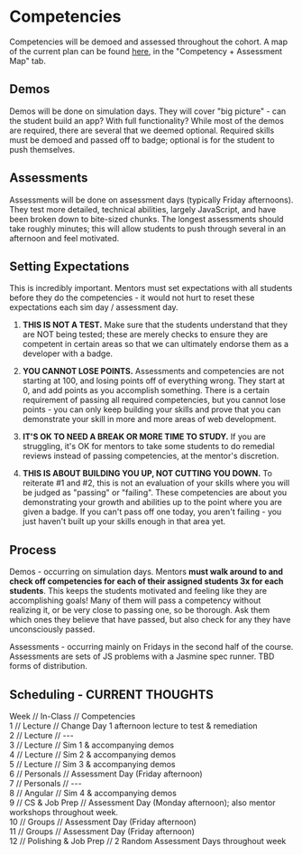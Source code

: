 <h1>Competencies</h1>

Competencies will be demoed and assessed throughout the cohort. A map of the current plan can be found [here](https://docs.google.com/spreadsheets/d/1SrbTzQdwkpuuzpOryp1dnKq21rdwCbFST3gV_oCnujc/edit#gid=422070687), in the "Competency + Assessment Map" tab.


## Demos

Demos will be done on simulation days. They will cover "big picture" - can the student build an app? With full functionality? While most of the demos are required, there are several that we deemed optional. Required skills must be demoed and passed off to badge; optional is for the student to push themselves.


## Assessments

Assessments will be done on assessment days (typically Friday afternoons). They test more detailed, technical abilities, largely JavaScript, and have been broken down to bite-sized chunks. The longest assessments should take roughly minutes; this will allow students to push through several in an afternoon and feel motivated.


## Setting Expectations

This is incredibly important. Mentors must set expectations with all students before they do the competencies - it would not hurt to reset these expectations each sim day / assessment day.

1. <strong>THIS IS NOT A TEST.</strong> Make sure that the students understand that they are NOT being tested; these are merely checks to ensure they are competent in certain areas so that we can ultimately endorse them as a developer with a badge. 

2. <strong>YOU CANNOT LOSE POINTS.</strong> Assessments and competencies are not starting at 100, and losing points off of everything wrong. They start at 0, and add points as you accomplish something. There is a certain requirement of passing all required competencies, but you cannot lose points - you can only keep building your skills and prove that you can demonstrate your skill in more and more areas of web development.

3. <strong>IT'S OK TO NEED A BREAK OR MORE TIME TO STUDY.</strong> If you are struggling, it's OK for mentors to take some students to do remedial reviews instead of passing competencies, at the mentor's discretion.

4. <strong>THIS IS ABOUT BUILDING YOU UP, NOT CUTTING YOU DOWN.</strong> To reiterate #1 and #2, this is not an evaluation of your skills where you will be judged as "passing" or "failing". These competencies are about you demonstrating your growth and abilities up to the point where you are given a badge. If you can't pass off one today, you aren't failing - you just haven't built up your skills enough in that area yet. 


## Process

Demos - occurring on simulation days. Mentors <strong>must walk around to and check off competencies for each of their assigned students 3x for each students</strong>. This keeps the students motivated and feeling like they are accomplishing goals! Many of them will pass a competency without realizing it, or be very close to passing one, so be thorough. Ask them which ones they believe that have passed, but also check for any they have unconsciously passed.

Assessments - occurring mainly on Fridays in the second half of the course. Assessments are sets of JS problems with a Jasmine spec runner. TBD forms of distribution.

## Scheduling - CURRENT THOUGHTS

Week // In-Class // Competencies</br>
 1 // Lecture // Change Day 1 afternoon lecture to test & remediation</br>
 2 // Lecture // ---</br>
 3 // Lecture // Sim 1 & accompanying demos</br>
 4 // Lecture // Sim 2 & accompanying demos</br>
 5 // Lecture // Sim 3 & accompanying demos</br>
 6 // Personals // Assessment Day (Friday afternoon)</br>
 7 // Personals // ---</br>
 8 // Angular // Sim 4 & accompanying demos</br>
 9 // CS & Job Prep // Assessment Day (Monday afternoon); also mentor workshops throughout week.</br>
10 // Groups // Assessment Day (Friday afternoon)</br>
11 // Groups // Assessment Day (Friday afternoon)</br>
12 // Polishing & Job Prep // 2 Random Assessment Days throughout week</br>




